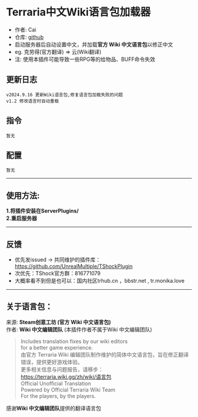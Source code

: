 # Terraria中文Wiki语言包加载器

- 作者: Cai  
- 仓库: [github](https://github.com/ACaiCat/WikiLangPackLoader)  
- 启动服务器后自动设置中文，并加载**官方 Wiki 中文语言包**以修正中文
- eg. 克劳得(官方翻译) => 云(Wiki翻译)
- 注: 使用本插件可能导致一些RPG等的给物品、BUFF命令失效


## 更新日志

```
v2024.9.16 更新Wiki语言包,修复语言包加载失败的问题
v1.2 修改语言时自动重载  
```

## 指令

```
暂无  
```

## 配置

```
暂无  
```

----------
## 使用方法:

**1.将插件安装在ServerPlugins/  
2.重启服务器**  

----------

## 反馈
- 优先发issued -> 共同维护的插件库：https://github.com/UnrealMultiple/TShockPlugin
- 次优先：TShock官方群：816771079
- 大概率看不到但是也可以：国内社区trhub.cn ，bbstr.net , tr.monika.love

----------

## 关于语言包：
来源: **Steam创意工坊 (官方 Wiki 中文语言包)**  
作者: **Wiki 中文编辑团队** (本插件作者不属于Wiki 中文编辑团队)   
  
> Includes translation fixes by our wiki editors  
> for a better game experience.  
> 由官方 Terraria Wiki 编辑团队制作维护的简体中文语言包，旨在修正翻译错误，提供更好游戏体验。  
> 更多相关信息与问题报告，请移步：  
> https://terraria.wiki.gg/zh/wiki/语言包  
>Official Unofficial Translation   
> Powered by Official Terraria Wiki Team  
> For the players, by the players.  
  
感谢**Wiki 中文编辑团队**提供的翻译语言包

